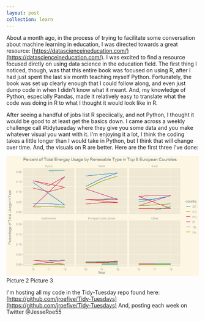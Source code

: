 ```yaml
---
layout: post
collection: learn
---
```


About a month ago, in the process of trying to facilitate some conversation about machine learning in education, I was directed towards a great resource: [https://datascienceineducation.com/}(https://datascienceineducation.com/).  I was excited to find a resource focused dirctly on using data science in the education field.  The first thing I noticed, though, was that this entire book was focused on using R, after I had just spent the last six month teaching myself Python.  Fortunately, the book was set up clearly enough that I could follow along, and even just dump code in when I didn't know what it meant.  And, my knowledge of Python, especially Pandas, made it relatively easy to translate what the code was doing in R to what I thought it would look like in R.

After seeing a handful of jobs list R speciically, and not Python, I thought it would be good to at least get the basics down.  I came across a weekly challenge call #tidytueaday where they give you some data and you make whatever visual you want with it.  I'm enjoying it a lot, I think the coding takes a little longer than I would take in Python, but I think that will change over time.  And, the visuals on R are better.  Here are the first three I've done:

![Preview1](https://github.com/jroefive/Tidy-Tuesdays/blob/master/week%2032%20final.png?raw=true)
Picture 2
Picture 3

I'm hosting all my code in the Tidy-Tuesday repo found here: [https://github.com/jroefive/Tidy-Tuesdays](https://github.com/jroefive/Tidy-Tuesdays)
And, posting each week on Twitter @JesseRoe55
